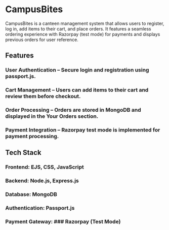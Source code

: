 # **CampusBites**

CampusBites is a canteen management system that allows users to register, log in, add items to their cart, and place orders. It features a seamless ordering experience with Razorpay (test mode) for payments and displays previous orders for user reference.

## Features

### User Authentication – Secure login and registration using passport.js.

### Cart Management – Users can add items to their cart and review them before checkout.

### Order Processing – Orders are stored in MongoDB and displayed in the Your Orders section.

### Payment Integration – Razorpay test mode is implemented for payment processing.

## Tech Stack

### Frontend: EJS, CSS, JavaScript

### Backend: Node.js, Express.js

### Database: MongoDB

### Authentication: Passport.js

### Payment Gateway: ### Razorpay (Test Mode)
